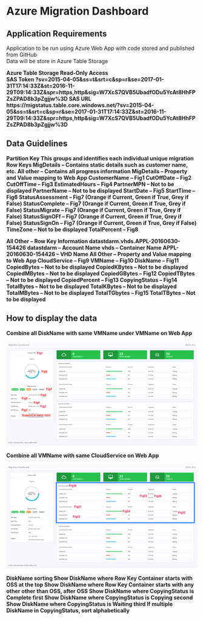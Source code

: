 <h1>Azure Migration Dashboard</h1>
<h2>Application Requirements</h2>
Application to be run using Azure Web App with code stored and published from GitHub
<br>Data will be store in Azure Table Storage
<p><b>Azure Table Storage Read-Only Access
<br><b>SAS Token
?sv=2015-04-05&ss=t&srt=c&sp=r&se=2017-01-31T17:14:33Z&st=2016-11-29T09:14:33Z&spr=https,http&sig=W7XcS7QVB5UbadfODu5YcAt8HhFPZsZPAD8b3pZgjjw%3D
SAS URL
https://migstatus.table.core.windows.net/?sv=2015-04-05&ss=t&srt=c&sp=r&se=2017-01-31T17:14:33Z&st=2016-11-29T09:14:33Z&spr=https,http&sig=W7XcS7QVB5UbadfODu5YcAt8HhFPZsZPAD8b3pZgjjw%3D
<h2>Data Guidelines</h2>
Partition Key
This groups and identifies each individual unique migration
Row Keys
MigDetails – Contains static details such as customer name, etc.
All other – Contains all progress information
MigDetails – Property and Value mapping to Web App
CustomerName – Fig1
CutOffDate – Fig2
CutOffTime – Fig3
EstimatedHours – Fig4
PartnerMPN – Not to be displayed
PartnerName – Not to be displayed
StartDate – Fig5
StartTime – Fig6
StatusAssessment – Fig7 (Orange if Current, Green if True, Grey if False)
StatusComplete – Fig7 (Orange if Current, Green if True, Grey if False)
StatusMigrate – Fig7 (Orange if Current, Green if True, Grey if False)
StatusSignOFf – Fig7 (Orange if Current, Green if True, Grey if False)
StatusSignOn – Fig7 (Orange if Current, Green if True, Grey if False)
TimeZone – Not to be displayed
TotalPercent – Fig8

All Other – Row Key Information
datastdarm.vhds.APPL-20160630-154426
datastdarm – Account Name
vhds – Container Name
APPL-20160630-154426 – VHD Name
All Other – Property and Value mapping to Web App
CloudService – Fig9
VMName – Fig10
DiskName – Fig11
CopiedBytes – Not to be displayed
CopiedKBytes – Not to be displayed
CopiedMBytes – Not to be displayed
CopiedGBytes – Fig12
CopiedTBytes – Not to be displayed 
CopiedPercent – Fig13
CopyingStatus – Fig14
TotalBytes – Not to be displayed
TotalKBytes – Not to be displayed
TotalMBytes – Not to be displayed
TotalTGbytes – Fig15
TotalTBytes – Not to be displayed
<h2>How to display the data</h2>
Combine all DiskName with same VMName under VMName on Web App

![alt tag](https://raw.githubusercontent.com/AKonCloud/MigStatus/master/app/MigStatus/MigStatusSec1.png)

Combine all VMName with same CloudService on Web App

![alt tag](https://raw.githubusercontent.com/AKonCloud/MigStatus/master/app/MigStatus/MigStatusSec2.png)

DiskName sorting
Show DiskName where Row Key Container starts with OSS at the top
Show DiskName where Row Key Container starts with any other other than OSS, after OSS
Show DiskName where CopyingStatus is Complete first
Show DiskName where CopyingStatus is Copying second
Show DiskName where CopyingStatus is Waiting third
If multiple DiskName in CopyingStatus, sort alphabetically

